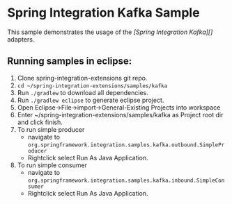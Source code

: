 Spring Integration Kafka Sample
================================

This sample demonstrates the usage of the *[Spring Integration Kafka][]* adapters.

Running samples in eclipse:
---------------------------

1. Clone spring-integration-extensions git repo.
2. `cd ~/spring-integration-extensions/samples/kafka`
3. Run `./gradlew` to download all dependencies.
4. Run `./gradlew eclipse` to generate eclipse project.
5. Open Eclipse->File->import->General-Existing Projects into workspace
6. Enter ~/spring-integration-extensions/samples/kafka as Project root dir and click finish.
7. To run simple producer 
	* navigate to `org.springframework.integration.samples.kafka.outbound.SimpleProducer`
	* Rightclick select Run As Java Application.
8. To run simple consumer
	* navigate to `org.springframework.integration.samples.kafka.inbound.SimpleConsumer`
	* Rightclick select Run As Java Application.
